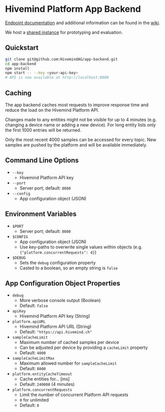 # Hivemind Platform App Backend

[Endpoint documentation](https://github.com/HivemindAG/app-backend/wiki/Endpoints) and additional information can be found in the [wiki](https://github.com/HivemindAG/app-backend/wiki).

We host a [shared instance](https://github.com/HivemindAG/app-backend/wiki/Shared-Instance) for prototyping and evaluation.

## Quickstart


```bash
git clone git@github.com:HivemindAG/app-backend.git
cd app-backend
npm install
npm start -- --key <your-api-key>
# API is now available at http://localhost:8080
```

## Caching

The app backend caches most requests to improve response time and reduce the load on the Hivemind Platform API.

Changes made to any entities might not be visible for up to 4 minutes (e.g. changing a device name or adding a new device). For long entity lists only the first 1000 entries will be returned.

Only the most recent 4000 samples can be accessed for every topic. New samples are pushed by the platform and will be available immediately.

## Command Line Options

* `--key`
  * Hivemind Platform API key
* `--port`
  * Server port; default: `8080`
* `--config`
  * App configuration object (JSON)

## Environment Variables

* `$PORT`
  * Server port; default: `8080`
* `$CONFIG`
  * App configuration object (JSON)
  * Use key-paths to overwrite single values within objects (e.g. `{"platform.concurrentRequests": 4}`)
* `$DEBUG`
  * Sets the `debug` configuration property
  * Casted to a boolean, so an empty string is `false`

## App Configuration Object Properties

* `debug`
  * More verbose console output (Boolean)
  * Default: `false`
* `apiKey`
  * Hivemind Platform API key (String)
* `platform.apiURL`
  * Hivemind Platform API URL (String)
  * Default: `"https://api.hivemind.ch"`
* `sampleCacheLimit`
  * Maximum number of cached samples per device
  * Can be adjusted per device by providing a `cacheLimit` property
  * Default: `4000`
* `sampleCacheLimitMax`
  * Maximum allowed number for `sampleCacheLimit`
  * Default: `8000`
* `platform.entityCacheTimeout`
  * Cache entities for… [ms]
  * Default: `240000` (4 minutes)
* `platform.concurrentRequests`
  * Limit the number of concurrent Platform API requests
  * `0` for unlimited
  * Default: `8`
